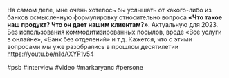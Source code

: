 
На самом деле, мне очень хотелось бы услышать от какого-либо из банков осмысленную формулировку относительно вопроса **«Что такое наш продукт? Что он дает нашим клиентам?»**. Актуальную для 2023. Без использования коммодитизированных посылов, вроде «Все услуги в онлайне», «Банк без отделений» и т.д. Кажется, что с этими вопросами мы уже разобрались в прошлом десятилетии https://youtu.be/n1dAXYF1v54

#psb #interview #video #markaryanc #persone 